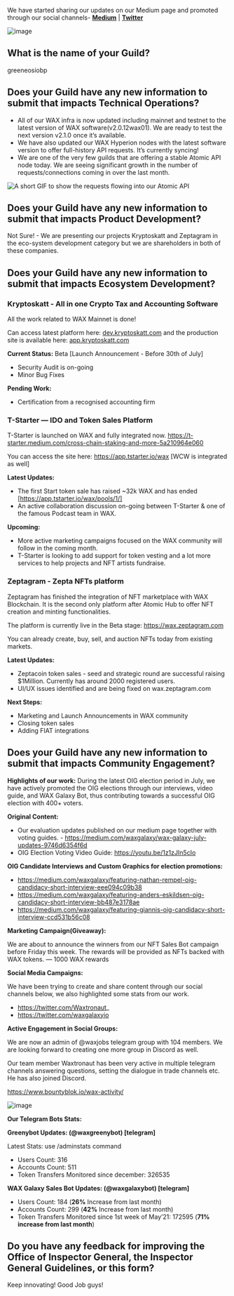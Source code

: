 We have started sharing our updates on our Medium page and promoted through our social channels- [**Medium**](https://medium.com/waxgalaxy/wax-galaxy-july-updates-9746d6354f6d "Medium") | [**Twitter**](https://twitter.com/waxgalaxyio/status/1417888813498740740?s=20 "Twitter")

![image](https://user-images.githubusercontent.com/15923938/126529020-6f8920d1-add6-4389-9a22-573542281ea6.png)

## What is the name of your Guild?

greeneosiobp

## Does your Guild have any new information to submit that impacts Technical Operations?

- All of our WAX infra is now updated including mainnet and testnet to the latest version of WAX software(v2.0.12wax01). We are ready to test the next version v2.1.0 once it’s available.
- We have also updated our WAX Hyperion nodes with the latest software version to offer full-history API requests. It’s currently syncing!
- We are one of the very few guilds that are offering a stable Atomic API node today. We are seeing significant growth in the number of requests/connections coming in over the last month.

![A short GIF to show the requests flowing into our Atomic API](https://user-images.githubusercontent.com/15923938/126529461-69a26fa6-c719-45d8-b4b3-91d3e9e75aa9.gif)

## Does your Guild have any new information to submit that impacts Product Development?

Not Sure! - We are presenting our projects Kryptoskatt and Zeptagram in the eco-system development category but we are shareholders in both of these companies. 

## Does your Guild have any new information to submit that impacts Ecosystem Development?

### Kryptoskatt - All in one Crypto Tax and Accounting Software
All the work related to WAX Mainnet is done!

Can access latest platform here: [dev.kryptoskatt.com](https://dev.kryptoskatt.com "dev.kryptoskatt.com") and the production site is available here: [app.kryptoskatt.com](https://app.kryptoskatt.com "app.kryptoskatt.com")

**Current Status:** Beta [Launch Announcement - Before 30th of July]

- Security Audit is on-going 
- Minor Bug Fixes

**Pending Work:**
- Certification from a recognised accounting firm

### T-Starter — IDO and Token Sales Platform
T-Starter is launched on WAX and fully integrated now.  https://t-starter.medium.com/cross-chain-staking-and-more-5a210964e060

You can access the site here: https://app.tstarter.io/wax  [WCW is integrated as well]

**Latest Updates:**

- The first Start token sale has raised ~32k WAX and has ended [https://app.tstarter.io/wax/pools/1/]
- An active collaboration discussion on-going between T-Starter & one of the famous Podcast team in WAX.

**Upcoming:**

- More active marketing campaigns focused on the WAX community will follow in the coming month.
- T-Starter is looking to add support for token vesting and a lot more services to help projects and NFT artists fundraise.

### Zeptagram - Zepta NFTs platform

Zeptagram has finished the integration of NFT marketplace with WAX Blockchain. It is the second only platform after Atomic Hub to offer NFT creation and minting functionalities.

The platform is currently live in the Beta stage: https://wax.zeptagram.com

You can already create, buy, sell, and auction NFTs today from existing markets. 

**Latest Updates:**

- Zeptacoin token sales - seed and strategic round are successful raising $1Million. Currently has around 2000 registered users.
- UI/UX issues identified and are being fixed on wax.zeptagram.com

**Next Steps:**

- Marketing and Launch Announcements in WAX community
- Closing token sales
- Adding FIAT integrations

## Does your Guild have any new information to submit that impacts Community Engagement?

**Highlights of our work:** During the latest OIG election period in July, we have actively promoted the OIG elections through our interviews, video guide, and WAX Galaxy Bot, thus contributing towards a successful OIG election with 400+ voters.

**Original Content:**

- Our evaluation updates published on our medium page together with voting guides. - https://medium.com/waxgalaxy/wax-galaxy-july-updates-9746d6354f6d
- OIG Election Voting Video Guide: https://youtu.be/1z1zJIn5cIo

**OIG Candidate Interviews and Custom Graphics for election promotions:**
- https://medium.com/waxgalaxy/featuring-nathan-rempel-oig-candidacy-short-interview-eee094c09b38
- https://medium.com/waxgalaxy/featuring-anders-eskildsen-oig-candidacy-short-interview-bb487e3178ae
- https://medium.com/waxgalaxy/featuring-giannis-oig-candidacy-short-interview-ccd531b56c08

**Marketing Campaign(Giveaway):**

We are about to announce the winners from our NFT Sales Bot campaign before Friday this week. The rewards will be provided as NFTs backed with WAX tokens. — 1000 WAX rewards

**Social Media Campaigns:**

We have been trying to create and share content through our social channels below, we also highlighted some stats from our work.

- https://twitter.com/Waxtronaut_
- https://twitter.com/waxgalaxyio

**Active Engagement in Social Groups:**

We are now an admin of @waxjobs telegram group with 104 members. We are looking forward to creating one more group in Discord as well.

Our team member Waxtronaut has been very active in multiple telegram channels answering questions, setting the dialogue in trade channels etc. He has also joined Discord.

https://www.bountyblok.io/wax-activity/

![image](https://user-images.githubusercontent.com/15923938/126527663-82e72baf-8234-4a79-8d9f-829d1090cb51.png)

**Our Telegram Bots Stats:**

**Greenybot Updates: (@waxgreenybot) [telegram]**

Latest Stats: use /adminstats command
- Users Count: 316
- Accounts Count: 511
- Token Transfers Monitored since december: 326535

**WAX Galaxy Sales Bot Updates: (@waxgalaxybot) [telegram]**

- Users Count: 184 (**26%** Increase from last month)
- Accounts Count: 299 (**42%** Increase from last month)
- Token Transfers Monitored since 1st week of May’21: 172595 (**71% increase from last month**)

## Do you have any feedback for improving the Office of Inspector General, the Inspector General Guidelines, or this form?

Keep innovating! Good Job guys!
